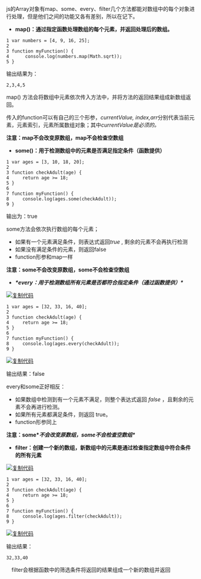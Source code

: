 js的Array对象有map、some、every、filter几个方法都能对数组中的每个对象进行处理，但是他们之间的功能又各有差别，所以在记下。

- **map()：通过指定函数处理数组的每个元素，并返回处理后的数组。**

```
1 var numbers = [4, 9, 16, 25];
2  
3 function myFunction() {
4      console.log(numbers.map(Math.sqrt));
5 }
```

输出结果为：

```
2,3,4,5
```

map() 方法会将数组中元素依次传入方法中，并将方法的返回结果组成新数组返回。

传入的function可以有自己的三个形参，*currentValue, index,arr*分别代表当前元素，元素索引，元素所属数组对象；其中*currentValue是必须的。*

**注意：map不会改变原数组，map不会检查空数组**

- **some()：用于检测数组中的元素是否满足指定条件（函数提供）**

```
1 var ages = [3, 10, 18, 20];
2 
3 function checkAdult(age) {
4     return age >= 18;
5 }
6 
7 function myFunction() {
8     console.log(ages.some(checkAdult));
9 }
```

输出为：true

some方法会依次执行数组的每个元素；

- 如果有一个元素满足条件，则表达式返回*true* , 剩余的元素不会再执行检测
- 如果没有满足条件的元素，则返回false
- function形参和map一样

**注意：some不会改变原数组，some不会检查空数组**

- ***\*every：用于检测数组所有元素是否都符合指定条件（通过函数提供）\****

[![复制代码](D:\projects\note\再学Javascript\Untitled.assets\copycode.gif)](javascript:void(0);)

```
1 var ages = [32, 33, 16, 40];
2 
3 function checkAdult(age) {
4     return age >= 18;
5 }
6 
7 function myFunction() {
8     console.log(ages.every(checkAdult));
9 }
```

[![复制代码](D:\projects\note\再学Javascript\Untitled.assets\copycode.gif)](javascript:void(0);)

输出结果：false

every和some正好相反：

- 如果数组中检测到有一个元素不满足，则整个表达式返回 *false* ，且剩余的元素不会再进行检测。
- 如果所有元素都满足条件，则返回 true。
- function形参同上

**注意：some\**不会改变原数组，some不会检查空数组\****

- **filter：创建一个新的数组，新数组中的元素是通过检查指定数组中符合条件的所有元素**

 

[![复制代码](D:\projects\note\再学Javascript\Untitled.assets\copycode.gif)](javascript:void(0);)

```
1 var ages = [32, 33, 16, 40];
2 
3 function checkAdult(age) {
4     return age >= 18;
5 }
6 
7 function myFunction() {
8     console.log(ages.filter(checkAdult));
9 }
```

[![复制代码](D:\projects\note\再学Javascript\Untitled.assets\copycode.gif)](javascript:void(0);)

输出结果：

```
32,33,40
```

　filter会根据函数中的筛选条件将返回的结果组成一个新的数组并返回